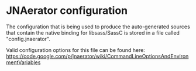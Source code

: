 JNAerator configuration
=======================

The configuration that is being used to produce the auto-generated sources
that contain the native binding for libsass/SassC is stored in a file
called "config.jnaerator".

Valid configuration options for this file can be found here:
https://code.google.com/p/jnaerator/wiki/CommandLineOptionsAndEnvironmentVariables